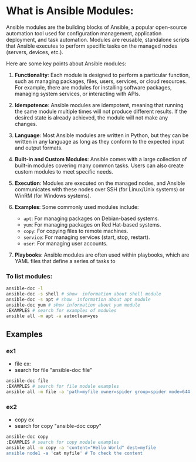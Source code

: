 # What is Ansible Modules:
Ansible modules are the building blocks of Ansible, a popular open-source automation tool used for configuration management, application deployment, and task automation. Modules are reusable, standalone scripts that Ansible executes to perform specific tasks on the managed nodes (servers, devices, etc.).  
 
Here are some key points about Ansible modules: 
 
1. **Functionality**: Each module is designed to perform a particular function, such as managing packages, files, users, services, or cloud resources. For example, there are modules for installing software packages, managing system services, or interacting with APIs. 
 
2. **Idempotence**: Ansible modules are idempotent, meaning that running the same module multiple times will not produce different results. If the desired state is already achieved, the module will not make any changes. 
 
3. **Language**: Most Ansible modules are written in Python, but they can be written in any language as long as they conform to the expected input and output formats. 
 
4. **Built-in and Custom Modules**: Ansible comes with a large collection of built-in modules covering many common tasks. Users can also create custom modules to meet specific needs. 
 
5. **Execution**: Modules are executed on the managed nodes, and Ansible communicates with these nodes over SSH (for Linux/Unix systems) or WinRM (for Windows systems). 
 
6. **Examples**: Some commonly used modules include: 
   - `apt`: For managing packages on Debian-based systems. 
   - `yum`: For managing packages on Red Hat-based systems. 
   - `copy`: For copying files to remote machines. 
   - `service`: For managing services (start, stop, restart). 
   - `user`: For managing user accounts. 
 
7. **Playbooks**: Ansible modules are often used within playbooks, which are YAML files that define a series of tasks to

### To  list modules:
```bash
ansible-doc -l
ansible-doc -s shell # show  information about shell module 
ansible-doc -s apt # show  information about apt module
ansible-doc yum # show information about yum module 
:EXAMPLES # search for examples of modules
ansible all -m apt -a autoclean=yes
```
## Examples
### ex1
- file ex:
- search for file "ansible-doc file"
```bash
ansible-doc file
:EXAMPLES # search for file module examples
ansible all -m file -a 'path=myfile owner=spider group=spider mode=644 state=file'
```

### ex2
- copy ex
- search for copy "ansible-doc copy"
```bash
ansible-doc copy
:EXAMPLES # search for copy module examples
ansible all -m copy -a 'content="Hello World" dest=myfile
ansible node1 -a 'cat myfile' # To check the content
```

